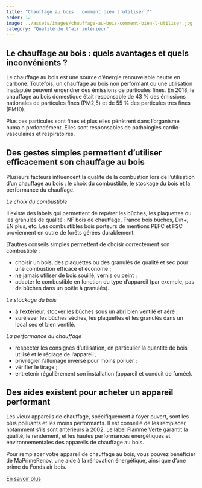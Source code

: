 ```yaml
---
title: "Chauffage au bois : comment bien l’utiliser ?"
order: 12
image: ../assets/images/chauffage-au-bois-comment-bien-l-utiliser.jpg
category: "Qualité de l’air intérieur"
---
```


## Le chauffage au bois : quels avantages et quels inconvénients ?

Le chauffage au bois est une source d’énergie renouvelable neutre en carbone. Toutefois, un chauffage au bois non performant ou une utilisation inadaptée peuvent engendrer des émissions de particules fines. En 2018, le chauffage au bois domestique était responsable de 43 % des émissions nationales de particules fines (PM2,5) et de 55 % des particules très fines (PM10).

Plus ces particules sont fines et plus elles pénètrent dans l’organisme humain profondément. Elles sont responsables de pathologies cardio-vasculaires et respiratoires.

## Des gestes simples permettent d’utiliser efficacement son chauffage au bois

Plusieurs facteurs influencent la qualité de la combustion lors de l’utilisation d’un chauffage au bois : le choix du combustible, le stockage du bois et la performance du chauffage.

*Le choix du combustible*  

Il existe des labels qui permettent de repérer les bûches, les plaquettes ou les granulés de qualité : NF bois de chauffage, France bois bûches, Din+, EN plus, etc. Les combustibles bois porteurs de mentions PEFC et FSC proviennent en outre de forêts gérées durablement.

D’autres conseils simples permettent de choisir correctement son combustible :
- choisir un bois, des plaquettes ou des granulés de qualité et sec pour une combustion efficace et économe ;
- ne jamais utiliser de bois souillé, vernis ou peint ;
- adapter le combustible en fonction du type d’appareil (par exemple, pas de bûches dans un poêle à granulés).
 
*Le stockage du bois*  

- à l’extérieur, stocker les bûches sous un abri bien ventilé et aéré ;
- surélever les bûches sèches, les plaquettes et les granulés dans un local sec et bien ventilé.
 
*La performance du chauffage*  

- respecter les consignes d’utilisation, en particulier la quantité de bois utilisé et le réglage de l’appareil ;
- privilégier l’allumage inversé pour moins polluer ;
- vérifier le tirage ;
- entretenir régulièrement son installation (appareil et conduit de fumée).

## Des aides existent pour acheter un appareil performant

Les vieux appareils de chauffage, spécifiquement à foyer ouvert, sont les plus polluants et les moins performants. Il est conseillé de les remplacer, notamment s’ils sont antérieurs à 2002. Le label Flamme Verte garantit la qualité, le rendement, et les hautes performances énergétiques et environnementales des appareils de chauffage au bois.

Pour remplacer votre appareil de chauffage au bois, vous pouvez bénéficier de MaPrimeRenov, une aide à la rénovation énergétique, ainsi que d’une prime du Fonds air bois.

[En savoir plus](https://librairie.ademe.fr/energies-renouvelables-reseaux-et-stockage/1864-chauffage-au-bois-mode-d-emploi-9791029708985.html)  
